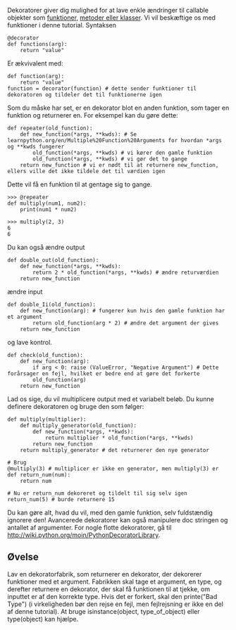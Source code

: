 Dekoratorer giver dig mulighed for at lave enkle ændringer til callable objekter som [funktioner](http://www.learnpython.org/en/Functions ""), [metoder eller klasser](http://www.learnpython.org/en/Classes%20and%20Objects ""). Vi vil beskæftige os med funktioner i denne tutorial. Syntaksen

    @decorator
    def functions(arg):
        return "value"

Er ækvivalent med:

    def function(arg):
        return "value"
    function = decorator(function) # dette sender funktioner til dekoratoren og tildeler det til funktionerne igen

Som du måske har set, er en dekorator blot en anden funktion, som tager en funktion og returnerer en. For eksempel kan du gøre dette:

    def repeater(old_function):
        def new_function(*args, **kwds): # Se learnpython.org/en/Multiple%20Function%20Arguments for hvordan *args og **kwds fungerer
            old_function(*args, **kwds) # vi kører den gamle funktion
            old_function(*args, **kwds) # vi gør det to gange
        return new_function # vi er nødt til at returnere new_function, ellers ville det ikke tildele det til værdien igen

Dette vil få en funktion til at gentage sig to gange.

    >>> @repeater
    def multiply(num1, num2):
        print(num1 * num2)

    >>> multiply(2, 3)
    6
    6

Du kan også ændre output

    def double_out(old_function):
        def new_function(*args, **kwds):
            return 2 * old_function(*args, **kwds) # ændre returværdien
        return new_function

ændre input

    def double_Ii(old_function):
        def new_function(arg): # fungerer kun hvis den gamle funktion har et argument
            return old_function(arg * 2) # ændre det argument der gives
        return new_function

og lave kontrol.

    def check(old_function):
        def new_function(arg):
            if arg < 0: raise (ValueError, "Negative Argument") # Dette forårsager en fejl, hvilket er bedre end at gøre det forkerte
            old_function(arg)
        return new_function

Lad os sige, du vil multiplicere output med et variabelt beløb. Du kunne definere dekoratoren og bruge den som følger:

    def multiply(multiplier):
        def multiply_generator(old_function):
            def new_function(*args, **kwds):
                return multiplier * old_function(*args, **kwds)
            return new_function
        return multiply_generator # det returnerer den nye generator
    
    # Brug
    @multiply(3) # multiplicer er ikke en generator, men multiply(3) er
    def return_num(num):
        return num
        
    # Nu er return_num dekoreret og tildelt til sig selv igen
    return_num(5) # burde returnere 15

Du kan gøre alt, hvad du vil, med den gamle funktion, selv fuldstændig ignorere den! Avancerede dekoratorer kan også manipulere doc stringen og antallet af argumenter.
For nogle flotte dekoratorer, gå til <http://wiki.python.org/moin/PythonDecoratorLibrary>.

Øvelse
--------
Lav en dekoratorfabrik, som returnerer en dekorator, der dekorerer funktioner med et argument. Fabrikken skal tage et argument, en type, og derefter returnere en dekorator, der skal få funktionen til at tjekke, om inputtet er af den korrekte type. Hvis det er forkert, skal den printe("Bad Type") (i virkeligheden bør den rejse en fejl, men fejlrejsning er ikke en del af denne tutorial). At bruge isinstance(object, type_of_object) eller type(object) kan hjælpe.